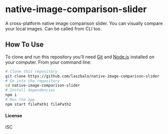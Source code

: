 # native-image-comparison-slider
A cross-platform native image comparison slider. You can visually compare your local images. Can be called from CLI too.


## How To Use

To clone and run this repository you'll need [Git](https://git-scm.com) and [Node.js](https://nodejs.org/en/download/) installed on your computer. From your command line:

```bash
# Clone this repository
git clone https://github.com/laszbalo/native-image-comparison-slider
# Go into the repository
cd native-image-comparison-slider 
# Install dependencies 
npm i
# Run the app
npm start filePath1 filePath2
```

#### License
ISC
